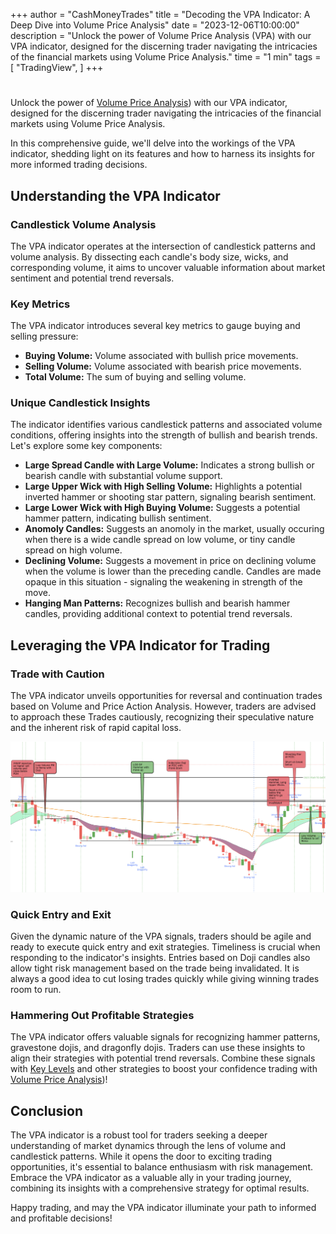 +++
author = "CashMoneyTrades"
title = "Decoding the VPA Indicator: A Deep Dive into Volume Price Analysis"
date = "2023-12-06T10:00:00"
description = "Unlock the power of Volume Price Analysis (VPA) with our VPA indicator, designed for the discerning trader navigating the intricacies of the financial markets using Volume Price Analysis."
time = "1 min"
tags = [
   "TradingView",
]
+++

# 

Unlock the power of [Volume Price Analysis](/education/what-is-volume-price-analysis/)) with our VPA indicator, designed for the discerning trader navigating the intricacies of the financial markets using Volume Price Analysis. 

In this comprehensive guide, we'll delve into the workings of the VPA indicator, shedding light on its features and how to harness its insights for more informed trading decisions.

## Understanding the VPA Indicator

### Candlestick Volume Analysis
The VPA indicator operates at the intersection of candlestick patterns and volume analysis. By dissecting each candle's body size, wicks, and corresponding volume, it aims to uncover valuable information about market sentiment and potential trend reversals.

### Key Metrics
The VPA indicator introduces several key metrics to gauge buying and selling pressure:

- **Buying Volume:** Volume associated with bullish price movements.
- **Selling Volume:** Volume associated with bearish price movements.
- **Total Volume:** The sum of buying and selling volume.

### Unique Candlestick Insights
The indicator identifies various candlestick patterns and associated volume conditions, offering insights into the strength of bullish and bearish trends. Let's explore some key components:

- **Large Spread Candle with Large Volume:** Indicates a strong bullish or bearish candle with substantial volume support.
- **Large Upper Wick with High Selling Volume:** Highlights a potential inverted hammer or shooting star pattern, signaling bearish sentiment.
- **Large Lower Wick with High Buying Volume:** Suggests a potential hammer pattern, indicating bullish sentiment.
- **Anomoly Candles:** Suggests an anomoly in the market, usually occuring when there is a wide candle spread on low volume, or tiny candle spread on high volume.
- **Declining Volume:** Suggests a movement in price on declining volume when the volume is lower than the preceding candle. Candles are made opaque in this situation - signaling the weakening in strength of the move.
- **Hanging Man Patterns:** Recognizes bullish and bearish hammer candles, providing additional context to potential trend reversals.

## Leveraging the VPA Indicator for Trading

### Trade with Caution
The VPA indicator unveils opportunities for reversal and continuation trades based on Volume and Price Action Analysis. However, traders are advised to approach these Trades cautiously, recognizing their speculative nature and the inherent risk of rapid capital loss.

![VPA TradingView Chart](images/tradingview_chart.png)

### Quick Entry and Exit
Given the dynamic nature of the VPA signals, traders should be agile and ready to execute quick entry and exit strategies. Timeliness is crucial when responding to the indicator's insights.  Entries based on Doji candles also allow tight risk management based on the trade being invalidated.  It is always a good idea to cut losing trades quickly while giving winning trades room to run.

### Hammering Out Profitable Strategies
The VPA indicator offers valuable signals for recognizing hammer patterns, gravestone dojis, and dragonfly dojis. Traders can use these insights to align their strategies with potential trend reversals.  Combine these signals with [Key Levels](/tools/key-levels/) and other strategies to boost your confidence trading with [Volume Price Analysis](/education/what-is-volume-price-analysis/))!

## Conclusion

The VPA indicator is a robust tool for traders seeking a deeper understanding of market dynamics through the lens of volume and candlestick patterns. While it opens the door to exciting trading opportunities, it's essential to balance enthusiasm with risk management. Embrace the VPA indicator as a valuable ally in your trading journey, combining its insights with a comprehensive strategy for optimal results.

Happy trading, and may the VPA indicator illuminate your path to informed and profitable decisions!
